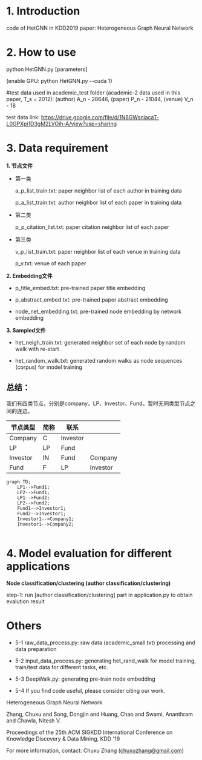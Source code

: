 # 1. Introduction 

code of HetGNN in KDD2019 paper: Heterogeneous Graph Neural Network 

# 2. How to use

python HetGNN.py [parameters]

(enable GPU: python HetGNN.py --cuda 1)

#test data used in academic_test folder (academic-2 data used in this paper, T_s = 2012): (author) A_n - 28646, (paper) P_n - 21044, (venue) V_n - 18

test data link: https://drive.google.com/file/d/1N6GWsniacaT-L0GPXpi1D3gM2LVOih-A/view?usp=sharing

# 3. Data requirement

**1. 节点文件**

- 第一类

  a_p_list_train.txt: paper neighbor list of each author in training data

  p_a_list_train.txt: author neighbor list of each paper in training data

- 第二类

  p_p_citation_list.txt: paper citation neighbor list of each paper 

- 第三类

  v_p_list_train.txt: paper neighbor list of each venue in training data

  p_v.txt: venue of each paper

**2. Embedding文件**

- p_title_embed.txt: pre-trained paper title embedding

- p_abstract_embed.txt: pre-trained paper abstract embedding

- node_net_embedding.txt: pre-trained node embedding by network embedding

**3. Sampled文件**

- het_neigh_train.txt: generated neighbor set of each node by random walk with re-start 

- het_random_walk.txt: generated random walks as node sequences (corpus) for model training



## 总结：

我们有四类节点，分别是company、LP、Investor、Fund。暂时无同类型节点之间的连边。

| 节点类型 | 简称 | 联系     |          |
| -------- | ---- | -------- | -------- |
| Company  | C    | Investor |          |
| LP       | LP   | Fund     |          |
| Investor | IN   | Fund     | Company  |
| Fund     | F    | LP       | Investor |

```mermaid
graph TD;
    LP1-->Fund1;
    LP2-->Fund1;
    LP1-->Fund2;
    LP2-->Fund2;
    Fund1-->Investor1;
    Fund2-->Investor1;
    Investor1-->Company1;
    Investor1-->Company2;
    

```





# 4. Model evaluation for different applications

**Node classification/clustering (author classification/clustering)**

step-1: run [author classification/clustering] part in application.py to obtain evalution result 

#  Others

- 5-1 raw_data_process.py: raw data (academic_small.txt) processing and data preparation

- 5-2 input_data_process.py: generating het_rand_walk for model training, train/test data for different tasks, etc. 

- 5-3 DeepWalk.py: generating pre-train node embedding 

- 5-4 If you find code useful, please consider citing our work.

Heterogeneous Graph Neural Network

Zhang, Chuxu and Song, Dongjin and Huang, Chao and Swami, Ananthram and Chawla, Nitesh V.

Proceedings of the 25th ACM SIGKDD International Conference on Knowledge Discovery & Data Mining, KDD '19

For more information, contact: Chuxu Zhang (chuxuzhang@gmail.com)

